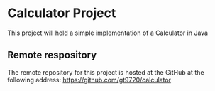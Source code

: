 # Calculator Project
This project will hold a simple implementation of a Calculator in Java
## Remote respository
The remote repository for this project is hosted at the GitHub at the following address: https://github.com/gt9720/calculator
